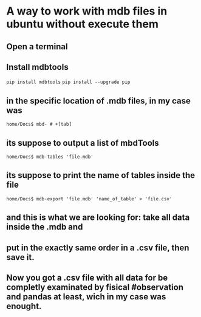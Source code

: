 # A way to work with mdb files in ubuntu without execute them
## Open a terminal

## Install mdbtools 

`pip install mdbtools`
`pip install --upgrade pip`

## in the specific location of .mdb files, in my case was

`home/Docs$ mbd- # +[tab]`

## its suppose to output a list of mbdTools


`home/Docs$ mdb-tables 'file.mdb'`

## its suppose to print the name of tables inside the file


`home/Docs$ mdb-export 'file.mdb' 'name_of_table' > 'file.csv'`

## and this is what we are looking for: take all data inside the .mdb and 
## put in the exactly same order in a .csv file, then save it. 

## Now you got a .csv file with all data for be completly examinated by fisical #observation and pandas at least, wich in my case was enought. 

